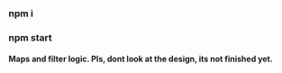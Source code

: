 ### npm i
### npm start
#### Maps and filter logic. Pls, dont look at the design, its not finished yet.
